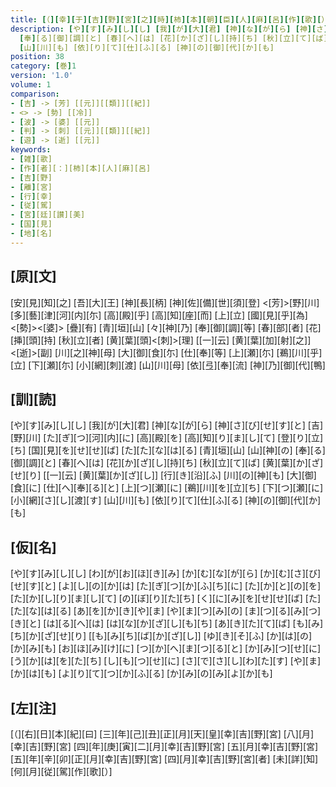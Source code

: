 ```yaml
---
title: [（][幸][于][吉][野][宮][之][時][柿][本][朝][臣][人][麻][呂][作][歌][）]
description: [や][す][み][し][し] [我][が][大][君] [神][な][が][ら] [神][さ][び][せ][す][と] [吉][野][川] [た][ぎ][つ][河][内][に] [高][殿][を] [高][知][り][ま][し][て] [登][り][立][ち] [国][見][を][せ][せ][ば] [た][た][な][は][る] [青][垣][山] [山][神][の]
  [奉][る][御][調][と] [春][へ][は] [花][か][ざ][し][持][ち] [秋][立][て][ば] [黄][葉][か][ざ][せ][り] [[一][云] [黄][葉][か][ざ][し]] [行][き][沿][ふ] [川][の][神][も] [大][御][食][に] [仕][へ][奉][る][と] [上][つ][瀬][に] [鵜][川][を][立][ち] [下][つ][瀬][に] [小][網][さ][し][渡][す]
  [山][川][も] [依][り][て][仕][ふ][る] [神][の][御][代][か][も]
position: 38
category: [巻]1
version: '1.0'
volume: 1
comparison:
- [吉] -> [芳] [[元]][[類]][[紀]]
- <> -> [勢] [[冷]]
- [波] -> [婆] [[元]]
- [判] -> [刺] [[元]][[類]][[紀]]
- [遊] -> [逝] [[元]]
keywords:
- [雑][歌]
- [作][者][：][柿][本][人][麻][呂]
- [吉][野]
- [離][宮]
- [行][幸]
- [従][駕]
- [宮][廷][讃][美]
- [国][見]
- [地][名]
---
```


## [原][文]

[安][見][知][之] [吾][大][王] [神][長][柄] [神][佐][備][世][須][登] <[芳]>[野][川] [多][藝][津][河][内][尓] [高][殿][乎] [高][知][座][而] [上][立] [國][見][乎][為]<[勢]><[婆]> [疊][有] [青][垣][山] [々][神][乃] [奉][御][調][等] [春][部][者] [花][挿][頭][持] [秋][立][者] [黄][葉][頭]<[刺]>[理] [[一][云] [黄][葉][加][射][之]] <[逝]>[副] [川][之][神][母] [大][御][食][尓] [仕][奉][等] [上][瀬][尓] [鵜][川][乎][立] [下][瀬][尓] [小][網][刺][渡] [山][川][母] [依][弖][奉][流] [神][乃][御][代][鴨]

## [訓][読]

[や][す][み][し][し] [我][が][大][君] [神][な][が][ら] [神][さ][び][せ][す][と] [吉][野][川] [た][ぎ][つ][河][内][に] [高][殿][を] [高][知][り][ま][し][て] [登][り][立][ち] [国][見][を][せ][せ][ば] [た][た][な][は][る] [青][垣][山] [山][神][の] [奉][る][御][調][と] [春][へ][は] [花][か][ざ][し][持][ち] [秋][立][て][ば] [黄][葉][か][ざ][せ][り] [[一][云] [黄][葉][か][ざ][し]] [行][き][沿][ふ] [川][の][神][も] [大][御][食][に] [仕][へ][奉][る][と] [上][つ][瀬][に] [鵜][川][を][立][ち] [下][つ][瀬][に] [小][網][さ][し][渡][す] [山][川][も] [依][り][て][仕][ふ][る] [神][の][御][代][か][も]

## [仮][名]

[や][す][み][し][し] [わ][が][お][ほ][き][み] [か][む][な][が][ら] [か][む][さ][び][せ][す][と] [よ][し][の][か][は] [た][ぎ][つ][か][ふ][ち][に] [た][か][と][の][を] [た][か][し][り][ま][し][て] [の][ぼ][り][た][ち] [く][に][み][を][せ][せ][ば] [た][た][な][は][る] [あ][を][か][き][や][ま] [や][ま][つ][み][の] [ま][つ][る][み][つ][き][と] [は][る][へ][は] [は][な][か][ざ][し][も][ち] [あ][き][た][て][ば] [も][み][ち][か][ざ][せ][り] [[も][み][ち][ば][か][ざ][し]] [ゆ][き][そ][ふ] [か][は][の][か][み][も] [お][ほ][み][け][に] [つ][か][へ][ま][つ][る][と] [か][み][つ][せ][に] [う][か][は][を][た][ち] [し][も][つ][せ][に] [さ][で][さ][し][わ][た][す] [や][ま][か][は][も] [よ][り][て][つ][か][ふ][る] [か][み][の][み][よ][か][も]

## [左][注]

[（][右][日][本][紀][曰] [三][年][己][丑][正][月][天][皇][幸][吉][野][宮] [八][月][幸][吉][野][宮] [四][年][庚][寅][二][月][幸][吉][野][宮] [五][月][幸][吉][野][宮] [五][年][辛][卯][正][月][幸][吉][野][宮] [四][月][幸][吉][野][宮][者] [未][詳][知][何][月][従][駕][作][歌][）]
